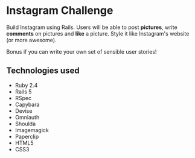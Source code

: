 # Instagram Challenge

Build Instagram using Rails. Users will be able to post **pictures**, write **comments** on pictures and **like** a picture. Style it like Instagram's website (or more awesome).

Bonus if you can write your own set of sensible user stories!

## Technologies used

* Ruby 2.4
* Rails 5
* RSpec
* Capybara
* Devise
* Omniauth
* Shoulda
* Imagemagick
* Paperclip
* HTML5
* CSS3

